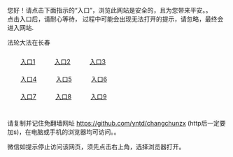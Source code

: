 您好！请点击下面指示的“入口”，浏览此网站是安全的，且为您带来平安。。 <br/>
点击入口后，请耐心等待， 过程中可能会出现无法打开的提示，请忽略，最终会进入网站. </br>

法轮大法在长春<br/>
<div style="padding:10px"><a style="margin:20px" target="_blank" href="https://d4u47yv7jj4fk.cloudfront.net/2Qpsp?cpqycwsj" id="ccLink1" rel="nofollow">入口1</a> <a target="_blank" style="margin:20px" href="https://d1pudy07acsbqh.cloudfront.net/2Qpsp?ybcwlr" id="ccLink2" rel="nofollow">入口2</a> <a style="margin:20px" target="_blank" href="https://d3sczxcvxe84w5.cloudfront.net/2Qpsp?kzbfzw" id="ccLink3" rel="nofollow">入口3</a></div>

<div style="padding:10px" ><a style="margin:20px" target="_blank" href="https://d4u47yv7jj4fk.cloudfront.net/2Qpsp?cpqycwsj" id="ccLink4" rel="nofollow">入口4</a> <a style="margin:20px" href="https://d1pudy07acsbqh.cloudfront.net/2Qpsp?ybcwlr" target="_blank" id="ccLink5" rel="nofollow">入口5</a> <a style="margin:20px" href="https://d3sczxcvxe84w5.cloudfront.net/2Qpsp?kzbfzw" target="_blank" id="ccLink6" rel="nofollow">入口6</a></div>

<div style="padding:10px"><a style="margin:20px" target="_blank" href="https://d4u47yv7jj4fk.cloudfront.net/2Qpsp?cpqycwsj" id="ccLink7" rel="nofollow">入口7</a> <a style="margin:20px" href="https://d1pudy07acsbqh.cloudfront.net/2Qpsp?ybcwlr" target="_blank" id="ccLink8" rel="nofollow">入口8</a> <a style="margin:20px" target="_blank" href="https://d3sczxcvxe84w5.cloudfront.net/2Qpsp?kzbfzw" id="ccLink9" rel="nofollow">入口9</a></div>

<br/>



请复制并记住免翻墙网址 https://github.com/yntd/changchunzx (http后一定要加s)，在电脑或手机的浏览器均可访问。。<br/>

微信如提示停止访问该网页，须先点击右上角，选择浏览器打开。

